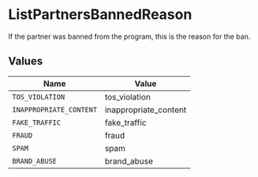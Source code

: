 # ListPartnersBannedReason

If the partner was banned from the program, this is the reason for the ban.


## Values

| Name                    | Value                   |
| ----------------------- | ----------------------- |
| `TOS_VIOLATION`         | tos_violation           |
| `INAPPROPRIATE_CONTENT` | inappropriate_content   |
| `FAKE_TRAFFIC`          | fake_traffic            |
| `FRAUD`                 | fraud                   |
| `SPAM`                  | spam                    |
| `BRAND_ABUSE`           | brand_abuse             |
